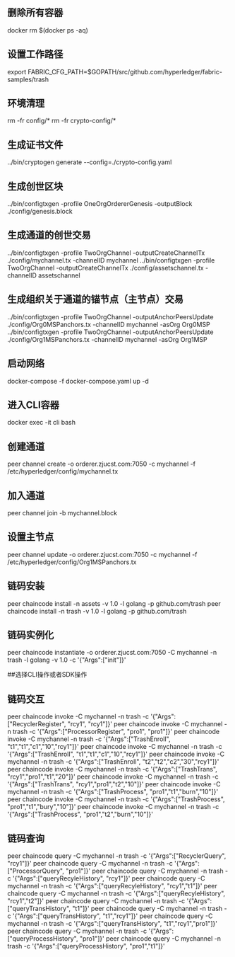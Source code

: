 ## 删除所有容器
docker rm $(docker ps -aq)

## 设置工作路径
export FABRIC_CFG_PATH=$GOPATH/src/github.com/hyperledger/fabric-samples/trash


## 环境清理
rm -fr config/*
rm -fr crypto-config/*

## 生成证书文件
../bin/cryptogen generate --config=./crypto-config.yaml

## 生成创世区块
../bin/configtxgen -profile OneOrgOrdererGenesis -outputBlock ./config/genesis.block

## 生成通道的创世交易
../bin/configtxgen -profile TwoOrgChannel -outputCreateChannelTx ./config/mychannel.tx -channelID mychannel
../bin/configtxgen -profile TwoOrgChannel -outputCreateChannelTx ./config/assetschannel.tx -channelID assetschannel

## 生成组织关于通道的锚节点（主节点）交易
../bin/configtxgen -profile TwoOrgChannel -outputAnchorPeersUpdate ./config/Org0MSPanchors.tx -channelID mychannel -asOrg Org0MSP
../bin/configtxgen -profile TwoOrgChannel -outputAnchorPeersUpdate ./config/Org1MSPanchors.tx -channelID mychannel -asOrg Org1MSP

## 启动网络
docker-compose -f docker-compose.yaml up -d

## 进入CLI容器
docker exec -it cli bash

## 创建通道
peer channel create -o orderer.zjucst.com:7050 -c mychannel -f /etc/hyperledger/config/mychannel.tx

## 加入通道
peer channel join -b mychannel.block

## 设置主节点
peer channel update -o orderer.zjucst.com:7050 -c mychannel -f /etc/hyperledger/config/Org1MSPanchors.tx

## 链码安装
peer chaincode install -n assets -v 1.0 -l golang -p github.com/trash
peer chaincode install -n trash -v 1.0 -l golang -p github.com/trash


## 链码实例化

peer chaincode instantiate -o orderer.zjucst.com:7050 -C mychannel -n trash -l golang -v 1.0 -c '{"Args":["init"]}'


##选择CLI操作或者SDK操作
## 链码交互
peer chaincode invoke -C mychannel -n trash -c '{"Args":["RecyclerRegister", "rcy1", "rcy1"]}'
peer chaincode invoke -C mychannel -n trash -c '{"Args":["ProcessorRegister", "pro1", "pro1"]}'
peer chaincode invoke -C mychannel -n trash -c '{"Args":["TrashEnroll", "t1","t1","c1","10","rcy1"]}'
peer chaincode invoke -C mychannel -n trash -c '{"Args":["TrashEnroll", "t1","t1","c1","10","rcy1"]}'
peer chaincode invoke -C mychannel -n trash -c '{"Args":["TrashEnroll", "t2","t2","c2","30","rcy1"]}'
peer chaincode invoke -C mychannel -n trash -c '{"Args":["TrashTrans", "rcy1","pro1","t1","20"]}'
peer chaincode invoke -C mychannel -n trash -c '{"Args":["TrashTrans", "rcy1","pro1","t2","10"]}'
peer chaincode invoke -C mychannel -n trash -c '{"Args":["TrashProcess", "pro1","t1","burn","10"]}'
peer chaincode invoke -C mychannel -n trash -c '{"Args":["TrashProcess", "pro1","t1","bury","10"]}'
peer chaincode invoke -C mychannel -n trash -c '{"Args":["TrashProcess", "pro1","t2","burn","10"]}'




## 链码查询
peer chaincode query -C mychannel -n trash -c '{"Args":["RecyclerQuery", "rcy1"]}'
peer chaincode query -C mychannel -n trash -c '{"Args":["ProcessorQuery", "pro1"]}'
peer chaincode query -C mychannel -n trash -c '{"Args":["queryRecyleHistory", "rcy1"]}'
peer chaincode query -C mychannel -n trash -c '{"Args":["queryRecyleHistory", "rcy1","t1"]}'
peer chaincode query -C mychannel -n trash -c '{"Args":["queryRecyleHistory", "rcy1","t2"]}'
peer chaincode query -C mychannel -n trash -c '{"Args":["queryTransHistory", "t1"]}'
peer chaincode query -C mychannel -n trash -c '{"Args":["queryTransHistory", "t1","rcy1"]}'
peer chaincode query -C mychannel -n trash -c '{"Args":["queryTransHistory", "t1","rcy1","pro1"]}'
peer chaincode query -C mychannel -n trash -c '{"Args":["queryProcessHistory", "pro1"]}'
peer chaincode query -C mychannel -n trash -c '{"Args":["queryProcessHistory", "pro1","t1"]}'








